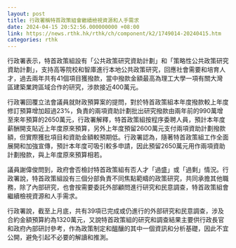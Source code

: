 ```yaml
---
layout: post
title: 行政署稱特首政策組會繼續檢視資源和人手需求
date: 2024-04-15 20:52:56.000000000 +08:00
link: https://news.rthk.hk/rthk/ch/component/k2/1749014-20240415.htm
categories: rthk
---
```


行政署表示，特首政策組設有「公共政策研究資助計劃」和「策略性公共政策研究資助計劃」，支持高等院校和智庫進行本地公共政策研究，回應社會需要和培育人才，過去兩年共有41個項目獲撥款，當中撥款金額最高為理工大學一項有關大灣區建築業跨區域合作的研究，涉款接近400萬元。

行政署回覆立法會議員就財政預算案的提問，對於特首政策組本年度撥款較上年度修訂預算增加超過23%，負責的兩項資助計劃批出研究撥款由兩年前的990萬增至來年預算的2650萬元，行政署解釋，特首政策組按程序委聘人員，預計本年度薪酬開支貼近上年度原來預算，另外上年度預留2600萬元支付兩項資助計劃撥款額，但實際獲批項目和資助金額較預期低。行政署認為，隨著特首政策組工作全面展開和加強宣傳，預計本年度可吸引較多申請，因此預留2650萬元用作兩項資助計劃撥款，與上年度原來預算相若。

議員謝偉俊問到，政府會否檢討特首政策組有否人才「過盛」或「過剩」情況。行政署說，特首政策組設有三個分部負責不同焦點範疇的政策研究，共同承擔其他職務，除了內部研究，也會按需要委託外部顧問進行研究和民意調查，特首政策組會繼續檢視資源和人手需求。

行政署說，截至上月底，共有39項已完成或仍進行的外部研究和民意調查，涉及合約金額預算約為1320萬元，又說特首政策組的研究和調查結果主要供行政長官和政府內部研討參考，作為政策制定和醞釀的其中一個資訊和分析基礎，因此不宜公開，避免引起不必要的解讀和推測。
